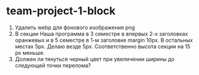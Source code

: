# team-project-1-block

1. Удалить webp для фонового изображения png
2. В секции Наша программа в 3 семестре в впервых 2-х заголовках оранжевых и в 5
   семестре в 1-м заголовке margin 10px. В остальных местах 5px. Делаю везде
   5px. Соответственно высота секции на 15 px меньше.
3. Должен ли тянуться черный цвет при увеличении ширины до следующей точки
   перелома?
